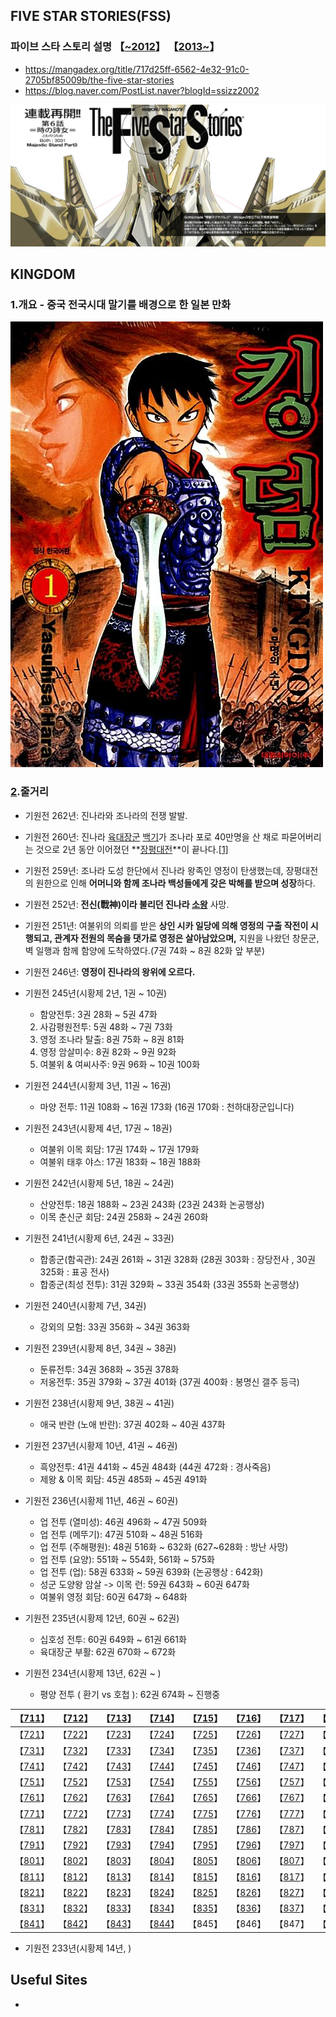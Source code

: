 ## FIVE STAR STORIES(FSS)

### 파이브 스타 스토리 설명 【[~2012](https://namu.wiki/w/%ED%8C%8C%EC%9D%B4%EB%B8%8C%20%EC%8A%A4%ED%83%80%20%EC%8A%A4%ED%86%A0%EB%A6%AC)】 【[2013~](https://namu.wiki/w/%ED%8C%8C%EC%9D%B4%EB%B8%8C%20%EC%8A%A4%ED%83%80%20%EC%8A%A4%ED%86%A0%EB%A6%AC(2013))】

- https://mangadex.org/title/717d25ff-6562-4e32-91c0-2705bf85009b/the-five-star-stories
- https://blog.naver.com/PostList.naver?blogId=ssizz2002

![파일:FSS 리셋 일러스트 .png](./_media/fss.png)





## KINGDOM

### 1.개요 - 중국 전국시대 말기를 배경으로 한 일본 만화

![8925296071 1](./_media/kingdom.jpg)

### [2](https://namu.wiki/w/킹덤(만화)/줄거리#s-2).줄거리

- 기원전 262년: 진나라와 조나라의 전쟁 발발.
- 기원전 260년: 진나라 [육대장군](https://namu.wiki/w/육대장군) [백기](https://namu.wiki/w/백기)가 조나라 포로 40만명을 산 채로 파묻어버리는 것으로 2년 동안 이어졌던 **[장평대전](https://namu.wiki/w/장평대전)**이 끝나다.[[1\]](https://namu.wiki/w/킹덤(만화)/줄거리#fn-1)
- 기원전 259년: 조나라 도성 한단에서 진나라 왕족인 영정이 탄생했는데, 장평대전의 원한으로 인해 **어머니와 함께 조나라 백성들에게 갖은 박해를 받으며 성장**하다.
- 기원전 252년: **전신(戰神)이라 불리던 진나라 [소왕](https://namu.wiki/w/소양왕)** 사망.
- 기원전 251년: 여불위의 의뢰를 받은 **상인 시카 일당에 의해 영정의 구출 작전이 시행되고, 관계자 전원의 목숨을 댓가로 영정은 살아남았으며,** 지원을 나왔던 창문군, 벽 일행과 함께 함양에 도착하였다.(7권 74화 ~ 8권 82화 앞 부분)
- 기원전 246년: **영정이 진나라의 왕위에 오르다.**
- 기원전 245년(시황제 2년, 1권 ~ 10권)
  - 함양전투: 3권 28화 ~ 5권 47화
  2. 사감평원전투: 5권 48화 ~ 7권 73화
  3. 영정 조나라 탈출: 8권 75화 ~ 8권 81화
  4. 영정 암살미수: 8권 82화 ~ 9권 92화
  5. 여불위 & 여씨사주: 9권 96화 ~ 10권 100화

- 기원전 244년(시황제 3년, 11권 ~ 16권)
  - 마양 전투: 11권 108화 ~ 16권 173화 (16권 170화 : 천하대장군입니다)

- 기원전 243년(시황제 4년, 17권 ~ 18권)
  - 여불위 이목 회담: 17권 174화 ~ 17권 179화
  - 여불위 태후 야스: 17권 183화 ~ 18권 188화

- 기원전 242년(시황제 5년, 18권 ~ 24권)
  - 산양전투: 18권 188화 ~ 23권 243화 (23권 243화 논공행상)
  - 이목 춘신군 회담: 24권 258화 ~ 24권 260화

- 기원전 241년(시황제 6년, 24권 ~ 33권)
  - 합종군(함곡관): 24권 261화 ~ 31권 328화 (28권 303화 : 장당전사 , 30권 325화 : 표공 전사)
  - 합종군(최성 전투): 31권 329화 ~ 33권 354화 (33권 355화 논공행상)

- 기원전 240년(시황제 7년, 34권)
  - 강외의 모험: 33권 356화 ~ 34권 363화

- 기원전 239년(시황제 8년, 34권 ~ 38권)
  - 둔류전투: 34권 368화 ~ 35권 378화
  - 저옹전투: 35권 379화 ~ 37권 401화 (37권 400화 : 봉명신 갤주 등극)

- 기원전 238년(시황제 9년, 38권 ~ 41권)
  - 애국 반란 (노애 반란): 37권 402화 ~ 40권 437화

- 기원전 237년(시황제 10년, 41권 ~ 46권)
  - 흑양전투: 41권 441화 ~ 45권 484화 (44권 472화 : 경사죽음)
  - 제왕 & 이목 회담: 45권 485화 ~ 45권 491화

- 기원전 236년(시황제 11년, 46권 ~ 60권)
  - 업 전투 (열미성): 46권 496화 ~ 47권 509화
  - 업 전투 (메뚜기): 47권 510화 ~ 48권 516화
  - 업 전투 (주해평원): 48권 516화 ~ 632화 (627~628화 : 방난 사망)
  - 업 전투 (요양): 551화 ~ 554화, 561화 ~ 575화
  - 업 전투 (업): 58권 633화 ~ 59권 639화 (논공행상 : 642화)
  - 성군 도양왕 암살 -> 이목 런: 59권 643화 ~ 60권 647화
  - 여불위 영정 회담: 60권 647화 ~ 648화
  
- 기원전 235년(시황제 12년, 60권 ~ 62권)

  - 십호성 전투: 60권 649화 ~ 61권 661화
  - 육대장군 부활: 62권 670화 ~ 672화

- 기원전 234년(시황제 13년, 62권 ~ )

  - 평양 전투 ( 환기 vs 호첩 ): 62권 674화 ~ 진행중


| 【[711](http://flash24.co.kr/g4/bbs/board.php?bo_table=cartoon&wr_id=10022&page=5)】 | 【[712](http://flash24.co.kr/g4/bbs/board.php?bo_table=cartoon&wr_id=10038&page=5)】 | 【[713](http://flash24.co.kr/g4/bbs/board.php?bo_table=cartoon&wr_id=10055&page=5)】 | 【[714](http://flash24.co.kr/g4/bbs/board.php?bo_table=cartoon&wr_id=10064&page=5)】 | 【[715](http://flash24.co.kr/g4/bbs/board.php?bo_table=cartoon&wr_id=10078&page=5)】 | 【[716](http://flash24.co.kr/g4/bbs/board.php?bo_table=cartoon&wr_id=10100&page=5)】 | 【[717](http://flash24.co.kr/g4/bbs/board.php?bo_table=cartoon&wr_id=10115&page=5)】 | 【[718](http://flash24.co.kr/g4/bbs/board.php?bo_table=cartoon&wr_id=10126&page=4)】 | 【[719](http://flash24.co.kr/g4/bbs/board.php?bo_table=cartoon&wr_id=10148&page=4)】 | 【[720](http://flash24.co.kr/g4/bbs/board.php?bo_table=cartoon&wr_id=10170&page=4)】 |
| :----------------------------------------------------------: | :----------------------------------------------------------: | :----------------------------------------------------------: | :----------------------------------------------------------: | :----------------------------------------------------------: | :----------------------------------------------------------: | :----------------------------------------------------------: | :----------------------------------------------------------: | :----------------------------------------------------------: | :----------------------------------------------------------: |
| 【[721](http://flash24.co.kr/g4/bbs/board.php?bo_table=cartoon&wr_id=10188&page=4)】 | 【[722](http://flash24.co.kr/g4/bbs/board.php?bo_table=cartoon&wr_id=10201&page=4)】 | 【[723](http://flash24.co.kr/g4/bbs/board.php?bo_table=cartoon&wr_id=10217&page=3)】 | 【[724](http://flash24.co.kr/g4/bbs/board.php?bo_table=cartoon&wr_id=10243&page=3)】 | 【[725](http://flash24.co.kr/g4/bbs/board.php?bo_table=cartoon&wr_id=10264&page=3)】 | 【[726](http://flash24.co.kr/g4/bbs/board.php?bo_table=cartoon&wr_id=10293&page=2)】 | 【[727](http://flash24.co.kr/g4/bbs/board.php?bo_table=cartoon&wr_id=10308&page=2)】 | 【[728](http://flash24.co.kr/g4/bbs/board.php?bo_table=cartoon&wr_id=10324&page=2)】 | 【[729](http://flash24.co.kr/g4/bbs/board.php?bo_table=cartoon&wr_id=10343&page=2)】 | 【[730](http://flash24.co.kr/g4/bbs/board.php?bo_table=cartoon&wr_id=10365)】 |
| 【[731](http://flash24.co.kr/g4/bbs/board.php?bo_table=cartoon&wr_id=10377)】 | 【[732](http://flash24.co.kr/g4/bbs/board.php?bo_table=cartoon&wr_id=10393)】 | 【[733](http://flash24.co.kr/g4/bbs/board.php?bo_table=cartoon&wr_id=10404)】 | 【[734](http://flash24.co.kr/g4/bbs/board.php?bo_table=cartoon&wr_id=10416)】 | 【[735](http://flash24.co.kr/g4/bbs/board.php?bo_table=cartoon&wr_id=10426)】 | 【[736](http://flash24.co.kr/g4/bbs/board.php?bo_table=cartoon&wr_id=10472)】 | 【[737](http://flash24.co.kr/g4/bbs/board.php?bo_table=cartoon&wr_id=10483)】 | 【[738](http://flash24.co.kr/g4/bbs/board.php?bo_table=cartoon&wr_id=10496)】 | 【[739](http://flash24.co.kr/g4/bbs/board.php?bo_table=cartoon&wr_id=10508)】 | 【[740](http://flash24.co.kr/g4/bbs/board.php?bo_table=cartoon&wr_id=10522)】 |
| 【[741](http://flash24.co.kr/g4/bbs/board.php?bo_table=cartoon&wr_id=10540#c_10542)】 | 【[742](http://flash24.co.kr/g4/bbs/board.php?bo_table=cartoon&wr_id=10552)】 | 【[743](http://flash24.co.kr/g4/bbs/board.php?bo_table=cartoon&wr_id=10569)】 | 【[744](http://flash24.co.kr/g4/bbs/board.php?bo_table=cartoon&wr_id=10592)】 | 【[745](http://flash24.co.kr/g4/bbs/board.php?bo_table=cartoon&wr_id=10621)】 | 【[746](http://flash24.co.kr/g4/bbs/board.php?bo_table=cartoon&wr_id=10635)】 | 【[747](http://flash24.co.kr/g4/bbs/board.php?bo_table=cartoon&wr_id=10663#c_10664)】 | 【[748](http://flash24.co.kr/g4/bbs/board.php?bo_table=cartoon&wr_id=10677)】 | 【[749](http://flash24.co.kr/g4/bbs/board.php?bo_table=cartoon&wr_id=10696)】 | 【[750](http://flash24.co.kr/g4/bbs/board.php?bo_table=cartoon&wr_id=10712)】 |
| 【[751](http://flash24.co.kr/g4/bbs/board.php?bo_table=cartoon&wr_id=10729&page=0)】 | 【[752](http://flash24.co.kr/g4/bbs/board.php?bo_table=cartoon&wr_id=10746)】 | 【[753](http://flash24.co.kr/g4/bbs/board.php?bo_table=cartoon&wr_id=10782)】 | 【[754](http://flash24.co.kr/g4/bbs/board.php?bo_table=cartoon&wr_id=10811)】 | 【[755](http://flash24.co.kr/g4/bbs/board.php?bo_table=cartoon&wr_id=10844)】 | 【[756](http://flash24.co.kr/g4/bbs/board.php?bo_table=cartoon&wr_id=10874)】 | 【[757](http://flash24.co.kr/g4/bbs/board.php?bo_table=cartoon&wr_id=10929)】 | 【[758](http://flash24.co.kr/g4/bbs/board.php?bo_table=cartoon&wr_id=10984)】 | 【[759](http://flash24.co.kr/g4/bbs/board.php?bo_table=cartoon&wr_id=11014)】 | 【[760](http://flash24.co.kr/g4/bbs/board.php?bo_table=cartoon&wr_id=11048)】 |
| 【[761](http://flash24.co.kr/g4/bbs/board.php?bo_table=cartoon&wr_id=11077)】 | 【[762](http://flash24.co.kr/g4/bbs/board.php?bo_table=cartoon&wr_id=11105)】 | 【[763](http://flash24.co.kr/g4/bbs/board.php?bo_table=cartoon&wr_id=11178)】 | 【[764](http://flash24.co.kr/g4/bbs/board.php?bo_table=cartoon&wr_id=11209)】 | 【[765](http://flash24.co.kr/g4/bbs/board.php?bo_table=cartoon&wr_id=11237&fbrefresh=CAN_BE_ANYTHING)】 | 【[766](http://flash24.co.kr/g4/bbs/board.php?bo_table=cartoon&wr_id=11263&fbrefresh=CAN_BE_ANYTHING)】 | 【[767](http://flash24.co.kr/g4/bbs/board.php?bo_table=cartoon&wr_id=11286)】 | 【[768](http://flash24.co.kr/g4/bbs/board.php?bo_table=cartoon&wr_id=11331)】 | 【[769](http://flash24.co.kr/g4/bbs/board.php?bo_table=cartoon&wr_id=11380&fbrefresh=CAN_BE_ANYTHING)】 | 【[770](http://flash24.co.kr/g4/bbs/board.php?bo_table=cartoon&wr_id=11404)】 |
| 【[771](http://flash24.co.kr/g4/bbs/board.php?bo_table=cartoon&wr_id=11421)】 | 【[772](http://flash24.co.kr/g4/bbs/board.php?bo_table=cartoon&wr_id=11437)】 | 【[773](http://flash24.co.kr/g4/bbs/board.php?bo_table=cartoon&wr_id=11456&page=0)】 | 【[774](http://flash24.co.kr/g4/bbs/board.php?bo_table=cartoon&wr_id=11476)】 | 【[775](http://flash24.co.kr/g4/bbs/board.php?bo_table=cartoon&wr_id=11501)】 | 【[776](http://flash24.co.kr/g4/bbs/board.php?bo_table=cartoon&wr_id=11518)】 | 【[777](http://flash24.co.kr/g4/bbs/board.php?bo_table=cartoon&wr_id=11534#c_11535)】 | 【[778](http://flash24.co.kr/g4/bbs/board.php?bo_table=cartoon&wr_id=11559)】 | 【[779](http://flash24.co.kr/g4/bbs/board.php?bo_table=cartoon&wr_id=11575)】 | 【[780](http://flash24.co.kr/g4/bbs/board.php?bo_table=cartoon&wr_id=11593)】 |
| 【[781](http://flash24.co.kr/g4/bbs/board.php?bo_table=cartoon&wr_id=11610&fbrefresh=CAN_BE_ANYTHING#_PA)】 | 【[782](http://flash24.co.kr/g4/bbs/board.php?bo_table=cartoon&wr_id=11618#c_11619)】 | 【[783](http://flash24.co.kr/g4/bbs/board.php?bo_table=cartoon&wr_id=11630)】 | 【[784](http://flash24.co.kr/g4/bbs/board.php?bo_table=cartoon&wr_id=11642&fbrefresh=CAN_BE_ANYTHING)】 | 【[785](http://flash24.co.kr/g4/bbs/board.php?bo_table=cartoon&wr_id=11648&fbrefresh=CAN_BE_ANYTHING)】 | 【[786](http://flash24.co.kr/g4/bbs/board.php?bo_table=cartoon&wr_id=11657&fbrefresh=CAN_BE_ANYTHING)】 | 【[787](http://flash24.co.kr/g4/bbs/board.php?bo_table=cartoon&wr_id=11665)】 | 【[788](http://flash24.co.kr/g4/bbs/board.php?bo_table=cartoon&wr_id=11673&fbrefresh=CAN_BE_ANYTHING)】 | 【[789](http://www.flash24.co.kr/g4/bbs/board.php?bo_table=cartoon&wr_id=11684&sca=&sfl=wr_subject&stx=%C5%B7%B4%FD&sop=and&page=2)】 | 【[790](http://flash24.co.kr/g4/bbs/board.php?bo_table=cartoon&wr_id=11690&fbrefresh=CAN_BE_ANYTHING)】 |
| 【[791](http://flash24.co.kr/g4/bbs/board.php?bo_table=cartoon&wr_id=11702&fbrefresh=CAN_BE_ANYTHING)】 | 【[792](http://flash24.co.kr/g4/bbs/board.php?bo_table=cartoon&wr_id=11715)】 | 【[793](http://flash24.co.kr/g4/bbs/board.php?bo_table=cartoon&wr_id=11725)】 | 【[794](http://flash24.co.kr/g4/bbs/board.php?bo_table=cartoon&wr_id=11732)】 | 【[795](http://flash24.co.kr/g4/bbs/board.php?bo_table=cartoon&wr_id=11743)】 | 【[796](http://flash24.co.kr/g4//bbs/board.php?bo_table=cartoon&wr_id=11761&page=75)】 | 【[797](http://flash24.co.kr/g4/bbs/board.php?bo_table=cartoon&wr_id=11772#c_11774)】 | 【[798](http://flash24.co.kr/g4/bbs/board.php?bo_table=cartoon&wr_id=11787)】 | 【[799](http://flash24.co.kr/g4/bbs/board.php?bo_table=cartoon&wr_id=11803)】 | 【[800](http://flash24.co.kr/g4/bbs/board.php?bo_table=cartoon&wr_id=11812)】 |
| 【[801](http://flash24.co.kr/g4/bbs/board.php?bo_table=cartoon&wr_id=11823)】 | 【[802](http://flash24.co.kr/g4/bbs/board.php?bo_table=cartoon&wr_id=11848)】 | 【[803](http://flash24.co.kr/g4/bbs/board.php?bo_table=cartoon&wr_id=11858)】 | 【[804](http://flash24.co.kr/g4/bbs/board.php?bo_table=cartoon&wr_id=11867)】 | 【[805](http://flash24.co.kr/g4/bbs/board.php?bo_table=cartoon&wr_id=11878&page=1)】 | 【[806](http://flash24.co.kr/g4//bbs/board.php?bo_table=cartoon&wr_id=11886&page=167)】 | 【[807](http://flash24.co.kr/g4/bbs/board.php?bo_table=cartoon&wr_id=11893&fbrefresh=CAN_BE_ANYTHING)】 | 【[808](http://www.flash24.co.kr/g4/bbs/board.php?bo_table=cartoon&wr_id=11901&sfl=wr_subject&stx=%C5%B7%B4%FD&sst=wr_hit&sod=asc&sop=and&page=1)】 | 【[809](http://www.flash24.co.kr/g4/bbs/board.php?bo_table=cartoon&wr_id=11915&sca=&sfl=wr_subject&stx=%C5%B7%B4%FD&sop=and&page=9)】 | 【[810](https://manatoki461.net/comic/20528290?sst=as_view&sod=desc&jaum=%E3%85%8B&spage=1)】 |
| 【[811](http://flash24.co.kr/g4/bbs/board.php?bo_table=cartoon&wr_id=11932)】 | 【[812](http://flash24.co.kr/g4/bbs/board.php?bo_table=cartoon&wr_id=11948&fbrefresh=CAN_BE_ANYTHING)】 | 【[813](http://flash24.co.kr/g4/bbs/board.php?bo_table=cartoon&wr_id=11966&fbrefresh=CAN_BE_ANYTHING)】 | 【[814](https://flash24.co.kr/g4/bbs/board.php?bo_table=cartoon&wr_id=11987)】 | 【[815](https://flash24.co.kr/g4/bbs/board.php?bo_table=cartoon&wr_id=11990)】 | 【[816](https://flash24.co.kr/g4/bbs/board.php?bo_table=cartoon&wr_id=11999&fbrefresh=CAN_BE_ANYTHING)】 | 【[817](https://flash24.co.kr/g4/bbs/board.php?bo_table=cartoon&wr_id=12019)】 | 【[818](https://flash24.co.kr/g4/bbs/board.php?bo_table=cartoon&wr_id=12029)】 | 【[819](https://flash24.co.kr/g4/bbs/board.php?bo_table=cartoon&wr_id=12036)】 | 【[820](https://flash24.co.kr/g4/bbs/board.php?bo_table=cartoon&wr_id=12045)】 |
| 【[821](https://www.flash24.co.kr/g4/bbs/board.php?bo_table=cartoon&wr_id=12053)】 | 【[822](https://flash24.co.kr/g4/bbs/board.php?bo_table=cartoon&wr_id=12062)】 | 【[823](https://www.flash24.co.kr/g4/bbs/board.php?bo_table=cartoon&wr_id=12075)】 | 【[824](https://flash24.co.kr/g4/bbs/board.php?bo_table=cartoon&wr_id=12082)】 | 【[825](https://flash24.co.kr/g4/bbs/board.php?bo_table=cartoon&wr_id=12102)】 | 【[826](https://flash24.co.kr/g4/bbs/board.php?bo_table=cartoon&wr_id=12117)】 | 【[827](https://flash24.co.kr/g4/bbs/board.php?bo_table=cartoon&wr_id=12138)】 | 【[828](https://flash24.co.kr/g4/bbs/board.php?bo_table=cartoon&wr_id=12152)】 | 【[829](https://flash24.co.kr/g4/bbs/board.php?bo_table=cartoon&wr_id=12167)】 | 【[830](https://flash24.co.kr/g4/bbs/board.php?bo_table=cartoon&wr_id=12178#c_12179)】 |
| 【[831](https://flash24.co.kr/g4/bbs/board.php?bo_table=cartoon&wr_id=12193)】 | 【[832](https://flash24.co.kr/g4/bbs/board.php?bo_table=cartoon&wr_id=12202)】 | 【[833](https://flash24.co.kr/g4/bbs/board.php?bo_table=cartoon&wr_id=12209)】 | 【[834](https://flash24.co.kr/g4/bbs/board.php?bo_table=cartoon&wr_id=12218)】 | 【[835](https://flash24.co.kr/g4/bbs/board.php?bo_table=cartoon&wr_id=12228)】 | 【[836](https://www.flash24.co.kr/g4/bbs/board.php?bo_table=cartoon&wr_id=12232)】 | 【[837](https://flash24.co.kr/g4/bbs/board.php?bo_table=cartoon&wr_id=12240#c_12246)】 | 【[838](https://flash24.co.kr/g4/bbs/board.php?bo_table=cartoon&wr_id=12249)】 | 【[839](https://flash24.co.kr/g4/bbs/board.php?bo_table=cartoon&wr_id=12260)】 | 【[840](https://flash24.co.kr/g4/bbs/board.php?bo_table=cartoon&wr_id=12267)】 |
| 【[841](https://flash24.co.kr/g4/bbs/board.php?bo_table=cartoon&wr_id=12275)】 | 【[842](https://flash24.co.kr/g4/bbs/board.php?bo_table=cartoon&wr_id=12284)】 | 【[843](https://flash24.co.kr/g4/bbs/board.php?bo_table=cartoon&wr_id=12295)】 | 【[844](https://flash24.co.kr/g4/bbs/board.php?bo_table=cartoon&wr_id=12300)】 |                           【845】                            |                           【846】                            |                           【847】                            |                           【848】                            |                           【849】                            |                           【850】                            |

- 기원전 233년(시황제 14년, )



## Useful Sites

* 


